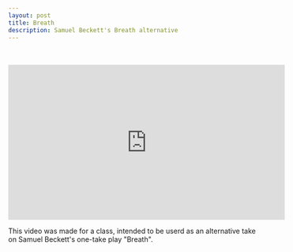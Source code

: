 ```yaml
---
layout: post
title: Breath
description: Samuel Beckett's Breath alternative
---
```

<br>
<br>


<iframe width="560" height="315" src="https://www.youtube-nocookie.com/embed/5piBz-lSuYs" frameborder="0" allow="accelerometer; autoplay; encrypted-media; gyroscope; picture-in-picture" allowfullscreen></iframe>

<br>

This video was made for a class, intended to be userd as an alternative take on Samuel Beckett's one-take play "Breath".
